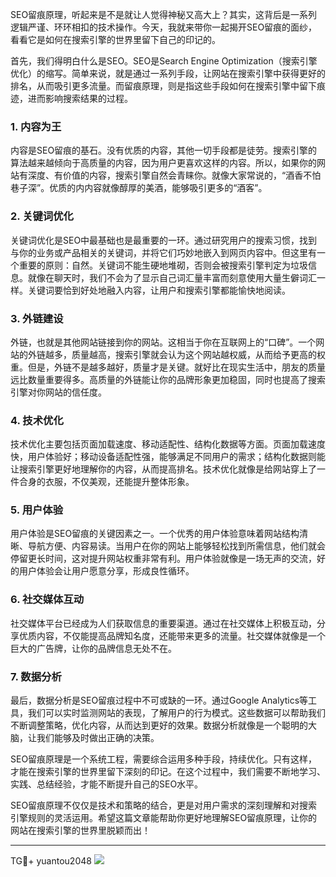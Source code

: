 SEO留痕原理，听起来是不是就让人觉得神秘又高大上？其实，这背后是一系列逻辑严谨、环环相扣的技术操作。今天，我就来带你一起揭开SEO留痕的面纱，看看它是如何在搜索引擎的世界里留下自己的印记的。

首先，我们得明白什么是SEO。SEO是Search Engine Optimization（搜索引擎优化）的缩写。简单来说，就是通过一系列手段，让网站在搜索引擎中获得更好的排名，从而吸引更多流量。而留痕原理，则是指这些手段如何在搜索引擎中留下痕迹，进而影响搜索结果的过程。

### 1. 内容为王

内容是SEO留痕的基石。没有优质的内容，其他一切手段都是徒劳。搜索引擎的算法越来越倾向于高质量的内容，因为用户更喜欢这样的内容。所以，如果你的网站有深度、有价值的内容，搜索引擎自然会青睐你。就像大家常说的，“酒香不怕巷子深”。优质的内内容就像醇厚的美酒，能够吸引更多的“酒客”。

### 2. 关键词优化

关键词优化是SEO中最基础也是最重要的一环。通过研究用户的搜索习惯，找到与你的业务或产品相关的关键词，并将它们巧妙地嵌入到网页内容中。但这里有一个重要的原则：自然。关键词不能生硬地堆砌，否则会被搜索引擎判定为垃圾信息。就像在聊天时，我们不会为了显示自己词汇量丰富而刻意使用大量生僻词汇一样。关键词要恰到好处地融入内容，让用户和搜索引擎都能愉快地阅读。

### 3. 外链建设

外链，也就是其他网站链接到你的网站。这相当于你在互联网上的“口碑”。一个网站的外链越多，质量越高，搜索引擎就会认为这个网站越权威，从而给予更高的权重。但是，外链不是越多越好，质量才是关键。就好比在现实生活中，朋友的质量远比数量重要得多。高质量的外链能让你的品牌形象更加稳固，同时也提高了搜索引擎对你网站的信任度。

### 4. 技术优化

技术优化主要包括页面加载速度、移动适配性、结构化数据等方面。页面加载速度快，用户体验好；移动设备适配性强，能够满足不同用户的需求；结构化数据则能让搜索引擎更好地理解你的内容，从而提高排名。技术优化就像是给网站穿上了一件合身的衣服，不仅美观，还能提升整体形象。

### 5. 用户体验

用户体验是SEO留痕的关键因素之一。一个优秀的用户体验意味着网站结构清晰、导航方便、内容易读。当用户在你的网站上能够轻松找到所需信息，他们就会停留更长时间，这对提升网站权重非常有利。用户体验就像是一场无声的交流，好的用户体验会让用户愿意分享，形成良性循环。

### 6. 社交媒体互动

社交媒体平台已经成为人们获取信息的重要渠道。通过在社交媒体上积极互动，分享优质内容，不仅能提高品牌知名度，还能带来更多的流量。社交媒体就像是一个巨大的广告牌，让你的品牌信息无处不在。

### 7. 数据分析

最后，数据分析是SEO留痕过程中不可或缺的一环。通过Google Analytics等工具，我们可以实时监测网站的表现，了解用户的行为模式。这些数据可以帮助我们不断调整策略，优化内容，从而达到更好的效果。数据分析就像是一个聪明的大脑，让我们能够及时做出正确的决策。

SEO留痕原理是一个系统工程，需要综合运用多种手段，持续优化。只有这样，才能在搜索引擎的世界里留下深刻的印记。在这个过程中，我们需要不断地学习、实践、总结经验，才能不断提升自己的SEO水平。

SEO留痕原理不仅仅是技术和策略的结合，更是对用户需求的深刻理解和对搜索引擎规则的灵活运用。希望这篇文章能帮助你更好地理解SEO留痕原理，让你的网站在搜索引擎的世界里脱颖而出！

---

TG💪+ yuantou2048  ![](https://github.com/user-attachments/assets/42a5a4a5-fea9-4a1d-8aa0-73e57e430cca)